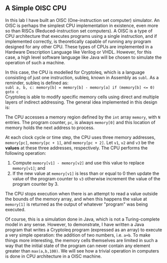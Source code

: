 ## A Simple OISC CPU

In this lab I have built an OISC (One-instruction set computer) simulator. An OISC is perhaps the simplest CPU implementation in existence, even more so than RISCs (Reduced-instruction set computers).
A OISC is a type of CPU architecture that executes programs using a single instruction, and if implemented correctly, is theoretically capable of running any program designed for any other CPU. These types of CPUs
are implemented in a Hardware Description Language like Verilog or VHDL. However, for this case,
a high level software language like Java will be chosen to simulate the operation of such a machine.

In this case, the CPU is modelled for
Cryptoleq, which is a language consisting of just one instruction, subleq, known in Assembly as `subl`. 
As a reminder, subleq is defined as:  
`subl a, b, c:
memory[b] = memory[b] - memory[a]
if (memory[b] <= 0) goto c
`  
Cryptoleq is able to modify specific memory cells
using direct and multiple layers of indirect addressing. The general idea implemented in this design is:

The CPU accesses a memory region defined by the `int` array `memory`, with `N` entries. The program counter, `pc`, is always `memory[0]` and this location of memory holds the next address to process.

At each clock cycle or time step, the CPU uses three memory addresses, `memory[pc]`, `memory[pc + 1]`, and `memory[pc + 2]`. Let `v1`, `v2` and `v3` be the **values** at these three addresses, respectively. The CPU performs the following operation:

1. Compute `memory[v1] - memory[v2]` and use this value to replace `memory[v1]`; and
2. If the new value at `memory[v1]` is less than or equal to 0 then update the value of the program counter to `v3` otherwise increment the value of the program counter by 3.

The CPU stops execution when there is an attempt to read a value outside the bounds of the memory array, and when this happens the value at `memory[1]` is returned as the output of whatever "program" was being executed.

Of course, this is a simulation done in Java, which is not a Turing-complete model in any sense. However, to demonstrate,
I have written a Java program that writes a Cryptoleq program (expressed as an array) to execute a very simple operation:
the addition of two numbers, i.e. `a+b`.
To make things more interesting, the memory cells themselves are limited in such a way that the initial state of the program
can never contain any element greater than `max(a,b,100)`.
We will see how a trivial operation in computers is done in CPU architecture in a OISC machine.